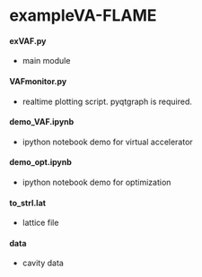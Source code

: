 # exampleVA-FLAME
 
#### exVAF.py
  * main module

#### VAFmonitor.py
  * realtime plotting script. pyqtgraph is required.
 
#### demo_VAF.ipynb
  * ipython notebook demo for virtual accelerator
 
#### demo_opt.ipynb
  * ipython notebook demo for optimization

#### to_strl.lat
  * lattice file

#### data
  * cavity data
